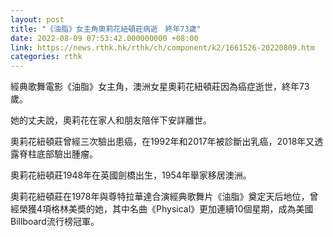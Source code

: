 ```yaml
---
layout: post
title: "《油脂》女主角奧莉花紐頓莊病逝　終年73歲"
date: 2022-08-09 07:53:42.000000000 +08:00
link: https://news.rthk.hk/rthk/ch/component/k2/1661526-20220809.htm
categories: rthk
---
```


經典歌舞電影《油脂》女主角，澳洲女星奧莉花紐頓莊因為癌症逝世，終年73歲。

她的丈夫說，奧莉花在家人和朋友陪伴下安詳離世。

奧莉花紐頓莊曾經三次驗出患癌，在1992年和2017年被診斷出乳癌，2018年又透露脊柱底部驗出腫瘤。

奧莉花紐頓莊1948年在英國劍橋出生，1954年舉家移居澳洲。

奧莉花紐頓莊在1978年與尊特拉華達合演經典歌舞片《油脂》奠定天后地位，曾經榮獲4項格林美奬的她，其中名曲《Physical》更加連續10個星期，成為美國Billboard流行榜冠軍。
